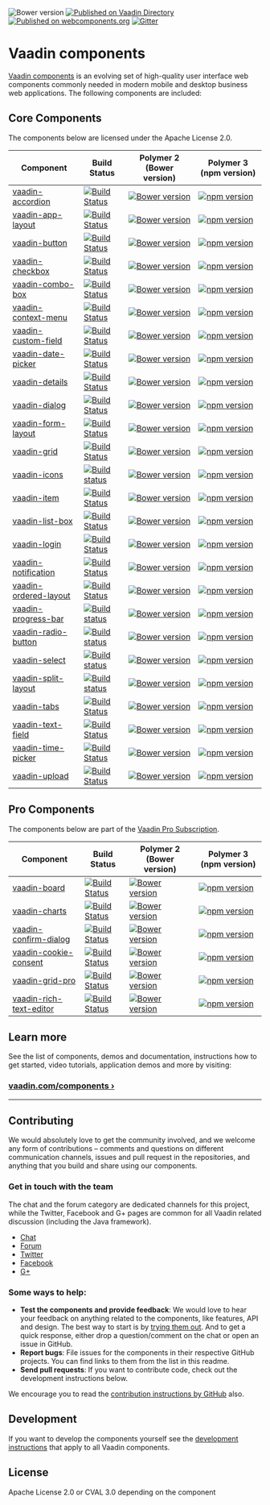 ![Bower version](https://badge.fury.io/bo/vaadin.svg)
[![Published on Vaadin  Directory](https://img.shields.io/badge/Vaadin%20Directory-published-00b4f0.svg)](https://vaadin.com/directory/search?framework=Polymer%202&keyword=vaadin)
[![Published on webcomponents.org](https://img.shields.io/badge/webcomponents.org-published-blue.svg)](https://www.webcomponents.org/author/vaadin)
[![Gitter](https://badges.gitter.im/Join%20Chat.svg)](https://gitter.im/vaadin/web-components?utm_source=badge&utm_medium=badge&utm_campaign=pr-badge)

# Vaadin components

[Vaadin components](https://vaadin.com/components) is an evolving set of high-quality user interface web components commonly needed in modern mobile and desktop business web applications. The following components are included:

## Core Components

The components below are licensed under the Apache License 2.0.

| Component | Build Status | Polymer 2 (Bower version) | Polymer 3 (npm version) |
|-----------|--------------|---------------------------|-------------------------|
| [vaadin-accordion](https://github.com/vaadin/vaadin-accordion) | [![Build Status](https://travis-ci.org/vaadin/vaadin-accordion.svg?branch=master)](https://travis-ci.org/vaadin/vaadin-accordion) | [![Bower version](https://badgen.net/github/release/vaadin/vaadin-accordion)](https://github.com/vaadin/vaadin-accordion/releases) | [![npm version](https://badgen.net/npm/v/@vaadin/vaadin-accordion)](https://www.npmjs.com/package/@vaadin/vaadin-accordion) |
| [vaadin-app-layout](https://github.com/vaadin/vaadin-app-layout) | [![Build Status](https://travis-ci.org/vaadin/vaadin-app-layout.svg?branch=master)](https://travis-ci.org/vaadin/vaadin-app-layout) | [![Bower version](https://badgen.net/github/release/vaadin/vaadin-app-layout)](https://github.com/vaadin/vaadin-app-layout/releases) | [![npm version](https://badgen.net/npm/v/@vaadin/vaadin-app-layout)](https://www.npmjs.com/package/@vaadin/vaadin-app-layout) |
| [vaadin-button](https://github.com/vaadin/vaadin-button) | [![Build Status](https://travis-ci.org/vaadin/vaadin-button.svg?branch=master)](https://travis-ci.org/vaadin/vaadin-button) | [![Bower version](https://badgen.net/github/release/vaadin/vaadin-button)](https://github.com/vaadin/vaadin-button/releases) | [![npm version](https://badgen.net/npm/v/@vaadin/vaadin-button)](https://www.npmjs.com/package/@vaadin/vaadin-button) |
| [vaadin-checkbox](https://github.com/vaadin/vaadin-checkbox) | [![Build Status](https://travis-ci.org/vaadin/vaadin-checkbox.svg?branch=master)](https://travis-ci.org/vaadin/vaadin-checkbox) | [![Bower version](https://badgen.net/github/release/vaadin/vaadin-checkbox)](https://github.com/vaadin/vaadin-checkbox/releases) | [![npm version](https://badgen.net/npm/v/@vaadin/vaadin-checkbox)](https://www.npmjs.com/package/@vaadin/vaadin-checkbox) |
| [vaadin-combo-box](https://github.com/vaadin/vaadin-combo-box) | [![Build Status](https://travis-ci.org/vaadin/vaadin-combo-box.svg?branch=master)](https://travis-ci.org/vaadin/vaadin-combo-box) | [![Bower version](https://badgen.net/github/release/vaadin/vaadin-combo-box)](https://github.com/vaadin/vaadin-combo-box/releases) | [![npm version](https://badgen.net/npm/v/@vaadin/vaadin-combo-box)](https://www.npmjs.com/package/@vaadin/vaadin-combo-box) |
| [vaadin-context-menu](https://github.com/vaadin/vaadin-context-menu) | [![Build Status](https://travis-ci.org/vaadin/vaadin-context-menu.svg?branch=master)](https://travis-ci.org/vaadin/vaadin-context-menu) | [![Bower version](https://badgen.net/github/release/vaadin/vaadin-context-menu)](https://github.com/vaadin/vaadin-context-menu/releases) | [![npm version](https://badgen.net/npm/v/@vaadin/vaadin-context-menu)](https://www.npmjs.com/package/@vaadin/vaadin-context-menu) |
| [vaadin-custom-field](https://github.com/vaadin/vaadin-custom-field) | [![Build Status](https://travis-ci.org/vaadin/vaadin-custom-field.svg?branch=master)](https://travis-ci.org/vaadin/vaadin-custom-field) | [![Bower version](https://badgen.net/github/release/vaadin/vaadin-custom-field)](https://github.com/vaadin/vaadin-custom-field/releases) | [![npm version](https://badgen.net/npm/v/@vaadin/vaadin-custom-field)](https://www.npmjs.com/package/@vaadin/vaadin-custom-field) |
| [vaadin-date-picker](https://github.com/vaadin/vaadin-date-picker) | [![Build Status](https://travis-ci.org/vaadin/vaadin-date-picker.svg?branch=master)](https://travis-ci.org/vaadin/vaadin-date-picker) | [![Bower version](https://badgen.net/github/release/vaadin/vaadin-date-picker)](https://github.com/vaadin/vaadin-date-picker/releases) | [![npm version](https://badgen.net/npm/v/@vaadin/vaadin-date-picker)](https://www.npmjs.com/package/@vaadin/vaadin-date-picker) |
| [vaadin-details](https://github.com/vaadin/vaadin-details) | [![Build Status](https://travis-ci.org/vaadin/vaadin-details.svg?branch=master)](https://travis-ci.org/vaadin/vaadin-details) | [![Bower version](https://badgen.net/github/release/vaadin/vaadin-details)](https://github.com/vaadin/vaadin-details/releases) | [![npm version](https://badgen.net/npm/v/@vaadin/vaadin-details)](https://www.npmjs.com/package/@vaadin/vaadin-details) |
| [vaadin-dialog](https://github.com/vaadin/vaadin-dialog) | [![Build Status](https://travis-ci.org/vaadin/vaadin-dialog.svg?branch=master)](https://travis-ci.org/vaadin/vaadin-dialog) | [![Bower version](https://badgen.net/github/release/vaadin/vaadin-dialog)](https://github.com/vaadin/vaadin-dialog/releases) | [![npm version](https://badgen.net/npm/v/@vaadin/vaadin-dialog)](https://www.npmjs.com/package/@vaadin/vaadin-dialog) |
| [vaadin-form-layout](https://github.com/vaadin/vaadin-form-layout) | [![Build Status](https://travis-ci.org/vaadin/vaadin-form-layout.svg?branch=master)](https://travis-ci.org/vaadin/vaadin-form-layout) | [![Bower version](https://badgen.net/github/release/vaadin/vaadin-form-layout)](https://github.com/vaadin/vaadin-form-layout/releases) | [![npm version](https://badgen.net/npm/v/@vaadin/vaadin-form-layout)](https://www.npmjs.com/package/@vaadin/vaadin-form-layout) |
| [vaadin-grid](https://github.com/vaadin/vaadin-grid) | [![Build Status](https://travis-ci.org/vaadin/vaadin-grid.svg?branch=master)](https://travis-ci.org/vaadin/vaadin-grid) | [![Bower version](https://badgen.net/github/release/vaadin/vaadin-grid)](https://github.com/vaadin/vaadin-grid/releases) | [![npm version](https://badgen.net/npm/v/@vaadin/vaadin-grid)](https://www.npmjs.com/package/@vaadin/vaadin-grid) |
| [vaadin-icons](https://github.com/vaadin/vaadin-icons) | [![Build status](https://travis-ci.org/vaadin/vaadin-icons.svg?branch=master)](https://travis-ci.org/vaadin/vaadin-icons) | [![Bower version](https://badgen.net/github/release/vaadin/vaadin-icons)](https://github.com/vaadin/vaadin-icons/releases) | [![npm version](https://badgen.net/npm/v/@vaadin/vaadin-icons)](https://www.npmjs.com/package/@vaadin/vaadin-icons) |
| [vaadin-item](https://github.com/vaadin/vaadin-item) | [![Build Status](https://travis-ci.org/vaadin/vaadin-item.svg?branch=master)](https://travis-ci.org/vaadin/vaadin-item) | [![Bower version](https://badgen.net/github/release/vaadin/vaadin-item)](https://github.com/vaadin/vaadin-item/releases) | [![npm version](https://badgen.net/npm/v/@vaadin/vaadin-item)](https://www.npmjs.com/package/@vaadin/vaadin-item) |
| [vaadin-list-box](https://github.com/vaadin/vaadin-list-box) | [![Build Status](https://travis-ci.org/vaadin/vaadin-list-box.svg?branch=master)](https://travis-ci.org/vaadin/vaadin-list-box) | [![Bower version](https://badgen.net/github/release/vaadin/vaadin-list-box)](https://github.com/vaadin/vaadin-list-box/releases) | [![npm version](https://badgen.net/npm/v/@vaadin/vaadin-list-box)](https://www.npmjs.com/package/@vaadin/vaadin-list-box) |
| [vaadin-login](https://github.com/vaadin/vaadin-login) | [![Build Status](https://travis-ci.org/vaadin/vaadin-login.svg?branch=master)](https://travis-ci.org/vaadin/vaadin-login) | [![Bower version](https://badgen.net/github/release/vaadin/vaadin-login)](https://github.com/vaadin/vaadin-login/releases) | [![npm version](https://badgen.net/npm/v/@vaadin/vaadin-login)](https://www.npmjs.com/package/@vaadin/vaadin-login) |
| [vaadin-notification](https://github.com/vaadin/vaadin-notification) | [![Build Status](https://travis-ci.org/vaadin/vaadin-notification.svg?branch=master)](https://travis-ci.org/vaadin/vaadin-notification) | [![Bower version](https://badgen.net/github/release/vaadin/vaadin-notification)](https://github.com/vaadin/vaadin-notification/releases) | [![npm version](https://badgen.net/npm/v/@vaadin/vaadin-notification)](https://www.npmjs.com/package/@vaadin/vaadin-notification) |
| [vaadin-ordered-layout](https://github.com/vaadin/vaadin-ordered-layout) | [![Build Status](https://travis-ci.org/vaadin/vaadin-ordered-layout.svg?branch=master)](https://travis-ci.org/vaadin/vaadin-ordered-layout) | [![Bower version](https://badgen.net/github/release/vaadin/vaadin-ordered-layout)](https://github.com/vaadin/vaadin-ordered-layout/releases) | [![npm version](https://badgen.net/npm/v/@vaadin/vaadin-ordered-layout)](https://www.npmjs.com/package/@vaadin/vaadin-ordered-layout) |
| [vaadin-progress-bar](https://github.com/vaadin/vaadin-progress-bar) | [![Build status](https://travis-ci.org/vaadin/vaadin-progress-bar.svg?branch=master)](https://travis-ci.org/vaadin/vaadin-progress-bar) | [![Bower version](https://badgen.net/github/release/vaadin/vaadin-progress-bar)](https://github.com/vaadin/vaadin-progress-bar/releases) | [![npm version](https://badgen.net/npm/v/@vaadin/vaadin-progress-bar)](https://www.npmjs.com/package/@vaadin/vaadin-progress-bar) |
| [vaadin-radio-button](https://github.com/vaadin/vaadin-radio-button) | [![Build status](https://travis-ci.org/vaadin/vaadin-radio-button.svg?branch=master)](https://travis-ci.org/vaadin/vaadin-radio-button) | [![Bower version](https://badgen.net/github/release/vaadin/vaadin-radio-button)](https://github.com/vaadin/vaadin-radio-button/releases) | [![npm version](https://badgen.net/npm/v/@vaadin/vaadin-radio-button)](https://www.npmjs.com/package/@vaadin/vaadin-radio-button) |
| [vaadin-select](https://github.com/vaadin/vaadin-select) | [![Build status](https://travis-ci.org/vaadin/vaadin-select.svg?branch=master)](https://travis-ci.org/vaadin/vaadin-select) | [![Bower version](https://badgen.net/github/release/vaadin/vaadin-select)](https://github.com/vaadin/vaadin-select/releases) | [![npm version](https://badgen.net/npm/v/@vaadin/vaadin-select)](https://www.npmjs.com/package/@vaadin/vaadin-select) |
| [vaadin-split-layout](https://github.com/vaadin/vaadin-split-layout) | [![Build status](https://travis-ci.org/vaadin/vaadin-split-layout.svg?branch=master)](https://travis-ci.org/vaadin/vaadin-split-layout) | [![Bower version](https://badgen.net/github/release/vaadin/vaadin-split-layout)](https://github.com/vaadin/vaadin-split-layout/releases) | [![npm version](https://badgen.net/npm/v/@vaadin/vaadin-split-layout)](https://www.npmjs.com/package/@vaadin/vaadin-split-layout) |
| [vaadin-tabs](https://github.com/vaadin/vaadin-tabs) | [![Build Status](https://travis-ci.org/vaadin/vaadin-tabs.svg?branch=master)](https://travis-ci.org/vaadin/vaadin-tabs) | [![Bower version](https://badgen.net/github/release/vaadin/vaadin-tabs)](https://github.com/vaadin/vaadin-tabs/releases) | [![npm version](https://badgen.net/npm/v/@vaadin/vaadin-tabs)](https://www.npmjs.com/package/@vaadin/vaadin-tabs) |
| [vaadin-text-field](https://github.com/vaadin/vaadin-text-field) | [![Build Status](https://travis-ci.org/vaadin/vaadin-text-field.svg?branch=master)](https://travis-ci.org/vaadin/vaadin-text-field) | [![Bower version](https://badgen.net/github/release/vaadin/vaadin-text-field)](https://github.com/vaadin/vaadin-text-field/releases) | [![npm version](https://badgen.net/npm/v/@vaadin/vaadin-text-field)](https://www.npmjs.com/package/@vaadin/vaadin-text-field) |
| [vaadin-time-picker](https://github.com/vaadin/vaadin-time-picker) | [![Build Status](https://travis-ci.org/vaadin/vaadin-time-picker.svg?branch=master)](https://travis-ci.org/vaadin/vaadin-time-picker) | [![Bower version](https://badgen.net/github/release/vaadin/vaadin-time-picker)](https://github.com/vaadin/vaadin-time-picker/releases) | [![npm version](https://badgen.net/npm/v/@vaadin/vaadin-time-picker)](https://www.npmjs.com/package/@vaadin/vaadin-time-picker) |
| [vaadin-upload](https://github.com/vaadin/vaadin-upload) | [![Build Status](https://travis-ci.org/vaadin/vaadin-upload.svg?branch=master)](https://travis-ci.org/vaadin/vaadin-upload) | [![Bower version](https://badgen.net/github/release/vaadin/vaadin-upload)](https://github.com/vaadin/vaadin-upload/releases) | [![npm version](https://badgen.net/npm/v/@vaadin/vaadin-upload)](https://www.npmjs.com/package/@vaadin/vaadin-upload) |

## Pro Components

The components below are part of the [Vaadin Pro Subscription](https://vaadin.com/pricing).

| Component | Build Status | Polymer 2 (Bower version) | Polymer 3 (npm version) |
|-----------|--------------|---------------------------|-------------------------|
| [vaadin-board](https://github.com/vaadin/vaadin-board) | [![Build Status](https://travis-ci.org/vaadin/vaadin-board.svg?branch=master)](https://travis-ci.org/vaadin/vaadin-board) | [![Bower version](https://badgen.net/github/release/vaadin/vaadin-board)](https://github.com/vaadin/vaadin-board/releases) | [![npm version](https://badgen.net/npm/v/@vaadin/vaadin-board)](https://www.npmjs.com/package/@vaadin/vaadin-board) |
| [vaadin-charts](https://github.com/vaadin/vaadin-charts) | [![Build Status](https://travis-ci.org/vaadin/vaadin-charts.svg?branch=master)](https://travis-ci.org/vaadin/vaadin-charts) | [![Bower version](https://badgen.net/github/release/vaadin/vaadin-charts)](https://github.com/vaadin/vaadin-charts/releases) | [![npm version](https://badgen.net/npm/v/@vaadin/vaadin-charts)](https://www.npmjs.com/package/@vaadin/vaadin-charts) |
| [vaadin-confirm-dialog](https://github.com/vaadin/vaadin-confirm-dialog) | [![Build Status](https://travis-ci.org/vaadin/vaadin-confirm-dialog.svg?branch=master)](https://travis-ci.org/vaadin/vaadin-confirm-dialog) | [![Bower version](https://badgen.net/github/release/vaadin/vaadin-confirm-dialog)](https://github.com/vaadin/vaadin-confirm-dialog/releases) | [![npm version](https://badgen.net/npm/v/@vaadin/vaadin-confirm-dialog)](https://www.npmjs.com/package/@vaadin/vaadin-confirm-dialog) |
| [vaadin-cookie-consent](https://github.com/vaadin/vaadin-cookie-consent) | [![Build Status](https://travis-ci.org/vaadin/vaadin-cookie-consent.svg?branch=master)](https://travis-ci.org/vaadin/vaadin-cookie-consent) | [![Bower version](https://badgen.net/github/release/vaadin/vaadin-cookie-consent)](https://github.com/vaadin/vaadin-cookie-consent/releases) | [![npm version](https://badgen.net/npm/v/@vaadin/vaadin-cookie-consent)](https://www.npmjs.com/package/@vaadin/vaadin-cookie-consent) |
| [vaadin-grid-pro](https://github.com/vaadin/vaadin-grid-pro) | [![Build Status](https://travis-ci.org/vaadin/vaadin-grid-pro.svg?branch=master)](https://travis-ci.org/vaadin/vaadin-grid-pro) | [![Bower version](https://badgen.net/github/release/vaadin/vaadin-grid-pro)](https://github.com/vaadin/vaadin-grid-pro/releases) | [![npm version](https://badgen.net/npm/v/@vaadin/vaadin-grid-pro)](https://www.npmjs.com/package/@vaadin/vaadin-grid-pro) |
| [vaadin-rich-text-editor](https://github.com/vaadin/vaadin-rich-text-editor) | [![Build Status](https://travis-ci.org/vaadin/vaadin-rich-text-editor.svg?branch=master)](https://travis-ci.org/vaadin/vaadin-rich-text-editor) | [![Bower version](https://badgen.net/github/release/vaadin/vaadin-rich-text-editor)](https://github.com/vaadin/vaadin-rich-text-editor/releases) | [![npm version](https://badgen.net/npm/v/@vaadin/vaadin-rich-text-editor)](https://www.npmjs.com/package/@vaadin/vaadin-rich-text-editor) |

## Learn more

See the list of components, demos and documentation, instructions how to get started, video tutorials, application demos and more by visiting:

### [vaadin.com/components ›](https://vaadin.com/components)

---

## Contributing

We would absolutely love to get the community involved, and we welcome any form of contributions – comments and questions on different communication channels, issues and pull request in the repositories, and anything that you build and share using our components.

### Get in touch with the team

The chat and the forum category are dedicated channels for this project, while the Twitter, Facebook and G+ pages are common for all Vaadin related discussion (including the Java framework).

- [Chat](https://gitter.im/vaadin/web-components)
- [Forum](https://vaadin.com/forum/#!/category/9848927)
- [Twitter](https://twitter.com/vaadin)
- [Facebook](https://www.facebook.com/vaadin/)
- [G+](https://plus.google.com/communities/108116678608923665301)

### Some ways to help:

- **Test the components and provide feedback**: We would love to hear your feedback on anything related to the components, like features, API and design. The best way to start is by [trying them out](https://vaadin.com/components/browse). And to get a quick response, either drop a question/comment on the chat or open an issue in GitHub.
- **Report bugs**: File issues for the components in their respective GitHub projects. You can find links to them from the list in this readme.
- **Send pull requests**: If you want to contribute code, check out the development instructions below.

We encourage you to read the [contribution instructions by GitHub](https://guides.github.com/activities/contributing-to-open-source/#contributing) also.

## Development

If you want to develop the components yourself see the [development instructions](DEVELOPMENT.md) that apply to all Vaadin components.

## License

Apache License 2.0 or CVAL 3.0 depending on the component
